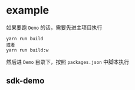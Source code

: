 # example

如果要跑 `Demo` 的话，需要先进主项目执行

```
yarn run build 
或者
yarn run build:w
```

然后进 `Demo` 目录下，按照 `packages.json` 中脚本执行

## sdk-demo

